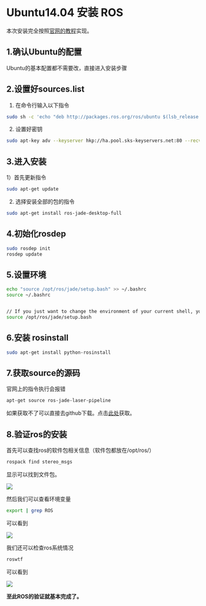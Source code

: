 

# Ubuntu14.04 安装 ROS

本次安装完全按照[官网的教程](http://wiki.ros.org/jade/Installation/Ubuntu)实现。



## 1.确认Ubuntu的配置

Ubuntu的基本配置都不需要改，直接进入安装步骤



## 2.设置好sources.list

1) 在命令行输入以下指令

```sh
sudo sh -c 'echo "deb http://packages.ros.org/ros/ubuntu $(lsb_release -sc) main" > /etc/apt/sources.list.d/ros-latest.list'
```



2) 设置好密钥

```sh
sudo apt-key adv --keyserver hkp://ha.pool.sks-keyservers.net:80 --recv-key 0xB01FA116
```



## 3.进入安装

1）首先更新指令

```sh
sudo apt-get update
```

2) 选择安装全部的包的指令

```sh
sudo apt-get install ros-jade-desktop-full
```



## 4.初始化rosdep

````sh
sudo rosdep init
rosdep update
````



## 5.设置环境

```sh
echo "source /opt/ros/jade/setup.bash" >> ~/.bashrc
source ~/.bashrc


// If you just want to change the environment of your current shell, you can type: 
source /opt/ros/jade/setup.bash
```



## 6.安装 rosinstall

```sh
sudo apt-get install python-rosinstall
```



## 7.获取source的源码

官网上的指令执行会报错

```sh
apt-get source ros-jade-laser-pipeline
```

如果获取不了可以直接去github下载。点击[此处](https://github.com/ros-perception/laser_pipeline)获取。



## 8.验证ros的安装

首先可以查找ros的软件包相关信息（软件包都放在/opt/ros/）

```sh
rospack find stereo_msgs
```

 显示可以找到文件包。

![](http://www.serena.pub/wp-content/uploads/2016/11/1.png)

然后我们可以查看环境变量

```sh
export | grep ROS
```

可以看到

![](http://www.serena.pub/wp-content/uploads/2016/11/2.png)

我们还可以检查ros系统情况

```sh
roswtf
```

可以看到

![](http://www.serena.pub/wp-content/uploads/2016/11/3.png)



**至此ROS的验证就基本完成了。**

